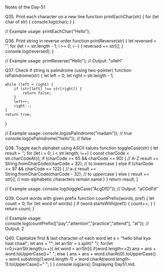 
Notes of the Day-51

Q35. Print each character on a new line
function printEachChar(str) {
    for (let char of str) {
        console.log(char);
    }
}

// Example usage:
printEachChar("Hello");

Q36. Print string in reverse order
function printReverse(str) {
    let reversed = '';
    for (let i = str.length - 1; i >= 0; i--) {
        reversed += str[i];
    }
    console.log(reversed);
}

// Example usage:
printReverse("Hello"); // Output: "olleH"

Q37. Check if string is palindrome (using two-pointer)
function isPalindrome(str) {
    let left = 0;
    let right = str.length - 1;
    
    while (left < right) {
        if (str[left] !== str[right]) {
            return false;
        }
        left++;
        right--;
    }
    return true;
}

// Example usage:
console.log(isPalindrome("madam")); // true
console.log(isPalindrome("hello")); // false

Q38. Toggle each alphabet using ASCII values
function toggleCase(str) {
    let result = '';
    for (let i = 0; i < str.length; i++) {
        const charCode = str.charCodeAt(i);
        if (charCode >= 65 && charCode <= 90) { // A-Z
            result += String.fromCharCode(charCode + 32); // to lowercase
        } else if (charCode >= 97 && charCode <= 122) { // a-z
            result += String.fromCharCode(charCode - 32); // to uppercase
        } else {
            result += str[i]; // non-alphabetic characters remain same
        }
    }
    return result;
}

// Example usage:
console.log(toggleCase("AcgDfD")); // Output: "aCGdFd"

Q39. Count words with given prefix
function countPrefix(words, pref) {
    let count = 0;
    for (let word of words) {
        if (word.startsWith(pref)) {
            count++;
        }
    }
    return count;
}

// Example usage:
console.log(countPrefix(["pay","attention","practice","attend"], "at")); // Output: 2

Q40. Capitalize first & last character of each word
let s = "hello bhai kya haal chaal";
let ans = "";
let arrStr = s.split(" ");
for(let i=0;i<arrStr.length;i++){
   let word = arrStr[i]
   if(word.length<=2) ans = ans + word.toUpperCase()+" ";
   else {
     ans = ans + word.charAt(0).toUpperCase() 
               + word.substring(1,word.length-1)
               + word.charAt(word.length-1).toUpperCase()+" ";
   }
}
console.log(ans);
Displaying Day51.md.